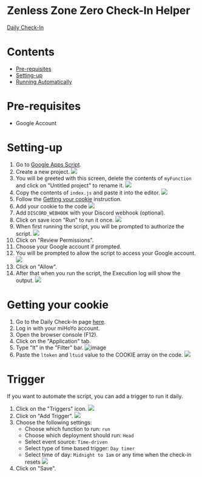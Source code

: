 # Zenless Zone Zero Check-In Helper

[Daily Check-In](https://act.hoyolab.com/bbs/event/signin/zzz/e202406031448091.html?act_id=e202406031448091)

# Contents
- [Pre-requisites](#pre-requisites)
- [Setting-up](#setting-up)
- [Running Automatically](#trigger)

# Pre-requisites
- Google Account

# Setting-up
1. Go to [Google Apps Script](https://script.google.com/home).
2. Create a new project.
    ![](https://i.imgur.com/y3FgPUV.png)
3. You will be greeted with this screen, delete the contents of `myFunction` and click on "Untitled project" to rename it.
    ![](https://i.imgur.com/4dRgXLe.png)
4. Copy the contents of `index.js` and paste it into the editor.
    ![](https://i.imgur.com/ZaA2oSX.png)
5. Follow the [Getting your cookie](#getting-your-cookie) instruction.
6. Add your cookie to the code
    ![](https://github.com/torikushiii/starrail-auto/assets/21153445/4aa9c2ab-ff47-4de3-a93c-2ba53310d1c8)
7. Add `DISCORD_WEBHOOK` with your Discord webhook (optional).
8. Click on save icon "Run" to run it once.
    ![](https://i.imgur.com/SvNODZL.png)
9. When first running the script, you will be prompted to authorize the script.
    ![](https://i.imgur.com/igXjtkO.png)
10. Click on "Review Permissions".
11. Choose your Google account if prompted.
12. You will be prompted to allow the script to access your Google account.
    ![](https://i.imgur.com/n7gsH6o.png)
13. Click on "Allow".
14. After that when you run the script, the Execution log will show the output.
    ![](https://i.imgur.com/KFGR003.png)

# Getting your cookie
1. Go to the Daily Check-In page [here](https://act.hoyolab.com/bbs/event/signin/hkrpg/index.html?act_id=e202303301540311).
2. Log in with your miHoYo account.
3. Open the browser console (F12).
4. Click on the "Application" tab.
5. Type "lt" in the "Filter" bar.
   ![image](https://github.com/torikushiii/starrail-auto/assets/21153445/fa902bdd-d165-4a8b-869b-860837ecee30)
6. Paste the `ltoken` and `ltuid` value to the COOKIE array on the code.
   ![](https://github.com/torikushiii/starrail-auto/assets/21153445/4aa9c2ab-ff47-4de3-a93c-2ba53310d1c8)

# Trigger
If you want to automate the script, you can add a trigger to run it daily.
1. Click on the "Triggers" icon.
    ![](https://i.imgur.com/hAjfBhr.png)
2. Click on "Add Trigger".
    ![](https://i.imgur.com/WCVRpKA.png)
3. Choose the following settings:
    - Choose which function to run: `run`
    - Choose which deployment should run: `Head`
    - Select event source: `Time-driven`
    - Select type of time based trigger: `Day timer`
    - Select time of day: `Midnight to 1am` or any time when the check-in resets
    ![](https://i.imgur.com/HSDge0k.png)
4. Click on "Save".
